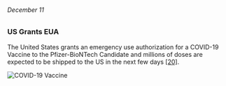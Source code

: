 ###### December 11

### US Grants EUA

The United States grants an emergency use authorization for a COVID-19 Vaccine to the Pfizer-BioNTech Candidate and millions of doses are expected to be shipped to the US in the next few days [[20]](https://www.infoplease.com/december-2020-current-events-us-news). 

![COVID-19 Vaccine](https://images.unsplash.com/photo-1605289982774-9a6fef564df8?ixid=MXwxMjA3fDB8MHxwaG90by1wYWdlfHx8fGVufDB8fHw%3D&ixlib=rb-1.2.1&auto=format&fit=crop&w=400&q=80)
